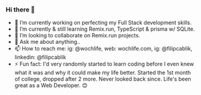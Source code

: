 ### Hi there 👋

- 🔭 I’m currently working on perfecting my Full Stack development skills.
- 🌱 I’m currently & still learning Remix.run, TypeScript & prisma w/ SQLite.
- 👯 I’m looking to collaborate on Remix.run projects.
- 💬 Ask me about anything..
- 📫 How to reach me: ig: @wochlife, web: wochlife.com, ig: @filipcablik, linkedin: @filipcablik
- ⚡ Fun fact: I'd very randomly started to learn coding before I even knew what it was and why it could make my life better. Started the 1st month of college, dropped after 2 more. Never looked back since. Life's been great as a Web Developer. 😊
